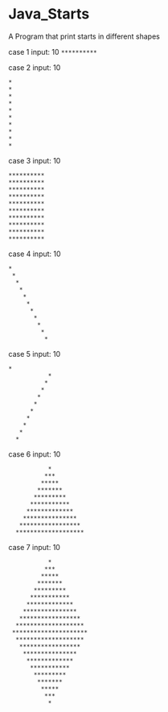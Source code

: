 # Java_Starts
A Program that print starts in different shapes

case 1 input: 10
```**********```

 case 2 input: 10 
```
*
*
*
*
*
*
*
*
*
*
```

case 3 input: 10
```
**********
**********
**********
**********
**********
**********
**********
**********
**********
**********
```
case 4 input: 10
```
*
 *
  *
   *
    *
     *
      *
       *
        *
         *
          *
```
case 5 input: 10

```
*
           *
          *
         *
        *
       *
      *
     *
    *
   *
  *
```
case 6 input: 10

```
           * 
          *** 
         ***** 
        ******* 
       ********* 
      *********** 
     ************* 
    *************** 
   ***************** 
  ******************* 
```
case 7 input: 10

```
           * 
          *** 
         ***** 
        ******* 
       ********* 
      *********** 
     ************* 
    *************** 
   ***************** 
  ******************* 
 ********************* 
  ******************* 
   ***************** 
    *************** 
     ************* 
      *********** 
       ********* 
        ******* 
         ***** 
          *** 
           * 
```

  



          

